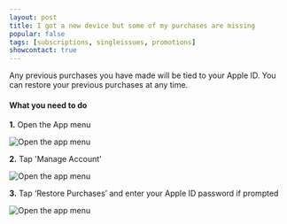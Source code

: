 ```yaml
---
layout: post
title: I got a new device but some of my purchases are missing
popular: false
tags: [subscriptions, singleissues, promotions]
showcontact: true
---
```

Any previous purchases you have made will be tied to your Apple ID. You can restore your previous purchases at any time.

#### What you need to do

**1.** Open the App menu

![Open the app menu]({{site.url}}{{site.baseurl}}/img/screenshots/restore-purchases/tap-menu-icon.png)

**2.** Tap 'Manage Account'

![Open the app menu]({{site.url}}{{site.baseurl}}/img/screenshots/restore-purchases/tap-manage-account.png)

**3.** Tap ‘Restore Purchases’ and enter your Apple ID password if prompted

![Open the app menu]({{site.url}}{{site.baseurl}}/img/screenshots/restore-purchases/tap-restore-purchases.png)
